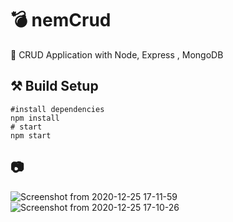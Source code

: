 # 💣 nemCrud

📙 CRUD Application with Node, Express , MongoDB

## ⚒️ Build Setup 
```
#install dependencies
npm install
# start
npm start
```

## 📷 
![Screenshot from 2020-12-25 17-11-59](https://user-images.githubusercontent.com/56169582/103136838-e1c92900-46d4-11eb-87b3-efbb8aa182ab.png)
![Screenshot from 2020-12-25 17-10-26](https://user-images.githubusercontent.com/56169582/103136839-e2fa5600-46d4-11eb-8727-d9e8fe50a8b4.png)

